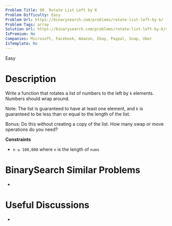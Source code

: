 ```yaml
---
Problem Title: 80. Rotate List Left by K
Problem Difficulty: Easy
Problem Url: https://binarysearch.com/problems/rotate-list-left-by-k/
Problem Tags: array
Solution Url: https://binarysearch.com/problems/rotate-list-left-by-k/solutions/
IsPremium: No
Companies: Microsoft, Facebook, Amazon, Ebay, Paypal, Snap, Uber
IsTemplate: No
---
```


<span style="color: ;">Easy</span>

# Description

Write a function that rotates a list of numbers to the left by `k` elements. Numbers should wrap around.

Note: The list is guaranteed to have at least one element, and `k` is guaranteed to be less than or equal to the length of the list.

Bonus: Do this without creating a copy of the list. How many swap or move operations do you need?

**Constraints**
- `n ≤ 100,000` where `n` is the length of `nums`

# BinarySearch Similar Problems

- []()

# Useful Discussions

- []()
